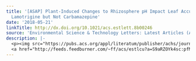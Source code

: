```yaml
---
title: '[ASAP] Plant-Induced Changes to Rhizosphere pH Impact Leaf Accumulation of
  Lamotrigine but Not Carbamazepine'
date: '2018-05-21'
linkTitle: http://dx.doi.org/10.1021/acs.estlett.8b00246
source: 'Environmental Science & Technology Letters: Latest Articles (ACS Publications)'
description: |-
  <p><img src="https://pubs.acs.org/appl/literatum/publisher/achs/journals/content/estlcu/0/estlcu.ahead-of-print/acs.estlett.8b00246/20180521/images/medium/ez-2018-002462_0004.gif" alt="TOC Graphic"/></p><div><cite>Environmental Science & Technology Letters</cite></div><div>DOI: 10.1021/acs.estlett.8b00246</div><div class="feedflare">
  <a href="http://feeds.feedburner.com/~ff/acs/estlcu?a=S9aRZOYk4sc:pfM95xrVB14:yIl2AUoC8zA"><img src="http://feeds.feedburner.com/~ff/acs/estlcu?d=yIl2AUoC8zA" borde
---
```

